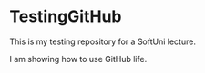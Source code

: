 # TestingGitHub

This is my testing repository for a SoftUni lecture.

I am showing how to use GitHub life.
